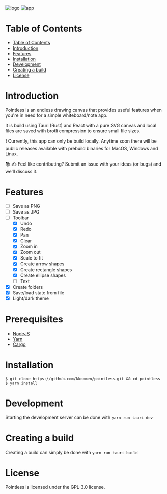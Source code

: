 ![logo](./screenshots/banner.jpg)
![app](./screenshots/app.png)

# Table of Contents

- [Table of Contents](#table-of-contents)
- [Introduction](#introduction)
- [Features](#features)
- [Installation](#installation)
- [Development](#development)
- [Creating a build](#creating-a-build)
- [License](#license)

# Introduction

Pointless is an endless drawing canvas that provides useful features when you're
in need for a simple whiteboard/note app.

It is build using Tauri (Rust) and React with a pure SVG canvas and local files
are saved with brotli compression to ensure small file sizes.

❗️ Currently, this app can only be build locally. Anytime soon there will be
public releases available with prebuild binaries for MacOS, Windows and Linux.

📚 ✍️ Feel like contributing? Submit an issue with your ideas (or bugs) and
we'll discuss it.

# Features

- [ ] Save as PNG
- [ ] Save as JPG
- [ ] Toolbar
  - [x] Undo
  - [x] Redo
  - [x] Pan
  - [x] Clear
  - [x] Zoom in
  - [x] Zoom out
  - [x] Scale to fit
  - [x] Create arrow shapes
  - [x] Create rectangle shapes
  - [x] Create ellipse shapes
  - [ ] Text
- [x] Create folders
- [x] Save/load state from file
- [x] Light/dark theme

# Prerequisites

- [NodeJS](https://nodejs.org)
- [Yarn](https://classic.yarnpkg.com/lang/en/docs/install)
- [Cargo](https://doc.rust-lang.org/cargo/getting-started/installation.html)

# Installation

```
$ git clone https://github.com/kkoomen/pointless.git && cd pointless
$ yarn install
```

# Development

Starting the development server can be done with `yarn run tauri dev`

# Creating a build

Creating a build can simply be done with `yarn run tauri build`

# License

Pointless is licensed under the GPL-3.0 license.

